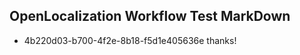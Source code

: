 ## OpenLocalization Workflow Test MarkDown
* 4b220d03-b700-4f2e-8b18-f5d1e405636e thanks!

<!--HONumber=Aug16_HO4-->


